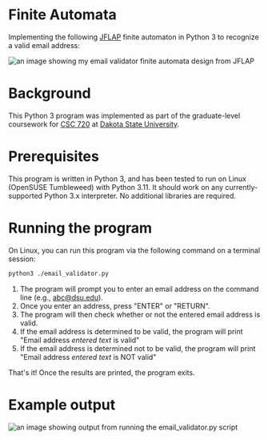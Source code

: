 # Finite Automata
Implementing the following [JFLAP](https://www.jflap.org/) finite automaton in Python 3 to recognize a valid email address:

![an image showing my email validator finite automata design from JFLAP](JFLAP.png "Finite Automata")

# Background
This Python 3 program was implemented as part of the graduate-level coursework for [CSC 720](https://catalog.dsu.edu/preview_course_nopop.php?catoid=41&coid=25739) at [Dakota State University](https://dsu.edu/).

# Prerequisites
This program is written in Python 3, and has been tested to run on Linux (OpenSUSE Tumbleweed) with Python 3.11.  It should work on any currently-supported Python 3.x interpreter.  No additional libraries are required.

# Running the program
On Linux, you can run this program via the following command on a terminal session:

``` bash
python3 ./email_validator.py
```

1) The program will prompt you to enter an email address on the command line (e.g., abc@dsu.edu).  
2) Once you enter an address, press "ENTER" or "RETURN". 
3) The program will then check whether or not the entered email address is valid.
4) If the email address is determined to be valid, the program will print "Email address *entered text* is valid"
5) If the email address is determined not to be valid, the program will print "Email address *entered text* is NOT valid"

That's it!  Once the results are printed, the program exits.

# Example output
![an image showing output from running the email_validator.py script](Output.png "Example Output")
